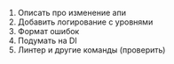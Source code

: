 1. Описать про изменение апи
2. Добавить логирование с уровнями
3. Формат ошибок
4. Подумать на DI
5. Линтер и другие команды (проверить)
